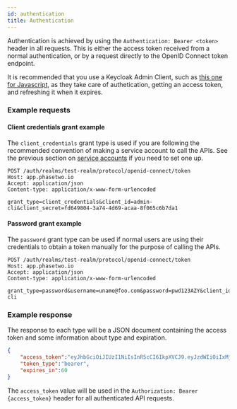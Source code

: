 ```yaml
---
id: authentication
title: Authentication
---
```


Authentication is achieved by using the `Authentication: Bearer <token>` header in all requests. This is either the access token received from a normal authentication, or by a request directly to the OpenID Connect token endpoint.
    
It is recommended that you use a Keycloak Admin Client, such as [this one for Javascript](https://github.com/keycloak/keycloak-nodejs-admin-client), as they take care of authetication, getting an access token, and refreshing it when it expires.

### Example requests

#### Client credentials grant example
The `client_credentials` grant type is used if you are following the recommended convention of making a service account to call the APIs. See the previous section on [service accounts](service-accounts) if you need to set one up. 
```
POST /auth/realms/test-realm/protocol/openid-connect/token
Host: app.phasetwo.io
Accept: application/json
Content-type: application/x-www-form-urlencoded

grant_type=client_credentials&client_id=admin-cli&client_secret=fd649804-3a74-4d69-acaa-8f065c6b7da1
```

#### Password grant example
The `password` grant type can be used if normal users are using their credentials to obtain a token manually for the purpose of calling the APIs.
```
POST /auth/realms/test-realm/protocol/openid-connect/token
Host: app.phasetwo.io
Accept: application/json
Content-type: application/x-www-form-urlencoded

grant_type=password&username=uname@foo.com&password=pwd123AZY&client_id=admin-cli
```

### Example response

The response to each type will be a JSON document containing the access token and some information about type and expiration.

```json
{
    "access_token":"eyJhbGciOiJIUzI1NiIsInR5cCI6IkpXVCJ9.eyJzdWIiOiIxMjM0NTY3ODkwIiwibmFtZSI6IkpvaG4gRG9lIiwiaWF0IjoxNTE2MjM5MDIyfQ.SflKxwRJSMeKKF2QT4fwpMeJf36POk6yJV_adQssw5c",
    "token_type":"bearer",
    "expires_in":60
}
```

The `access_token` value will be used in the `Authorization: Bearer {access_token}` header for all authenticated API requests.